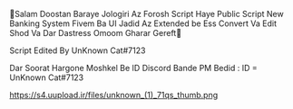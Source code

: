 👋Salam Doostan Baraye Jologiri Az Forosh Script Haye Public Script New Banking System Fivem Ba UI Jadid Az Extended be Ess Convert Va Edit Shod Va Dar Dastress Omoom Gharar Gereft👀

Script Edited By UnKnown Cat#7123

Dar Soorat Hargone Moshkel Be ID Discord Bande PM Bedid : ID = UnKnown Cat#7123

https://s4.uupload.ir/files/unknown_(1)_71qs_thumb.png
